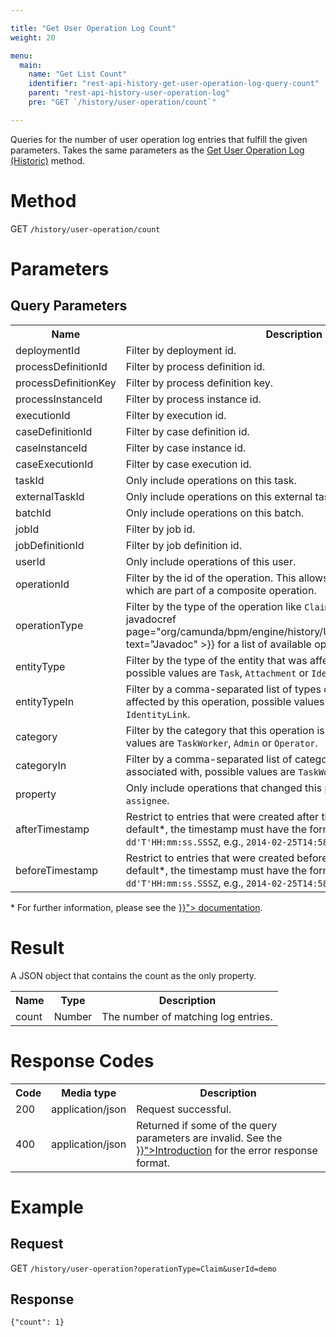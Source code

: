 ```yaml
---

title: "Get User Operation Log Count"
weight: 20

menu:
  main:
    name: "Get List Count"
    identifier: "rest-api-history-get-user-operation-log-query-count"
    parent: "rest-api-history-user-operation-log"
    pre: "GET `/history/user-operation/count`"

---
```



Queries for the number of user operation log entries that fulfill the given parameters.
Takes the same parameters as the [Get User Operation Log (Historic)](../../reference/rest/history/user-operation-log/get-user-operation-log-query.md) method.


# Method

GET `/history/user-operation/count`


# Parameters

## Query Parameters

<table class="table table-striped">
  <tr>
    <th>Name</th>
    <th>Description</th>
  </tr>
  <tr>
    <td>deploymentId</td>
    <td>Filter by deployment id.</td>
  </tr>
  <tr>
    <td>processDefinitionId</td>
    <td>Filter by process definition id.</td>
  </tr>
  <tr>
    <td>processDefinitionKey</td>
    <td>Filter by process definition key.</td>
  </tr>
  <tr>
    <td>processInstanceId</td>
    <td>Filter by process instance id.</td>
  </tr>
  <tr>
    <td>executionId</td>
    <td>Filter by execution id.</td>
  </tr>
  <tr>
    <td>caseDefinitionId</td>
    <td>Filter by case definition id.</td>
  </tr>
  <tr>
    <td>caseInstanceId</td>
    <td>Filter by case instance id.</td>
  </tr>
  <tr>
    <td>caseExecutionId</td>
    <td>Filter by case execution id.</td>
  </tr>
  <tr>
    <td>taskId</td>
    <td>Only include operations on this task.</td>
  </tr>
  <tr>
    <td>externalTaskId</td>
    <td>Only include operations on this external task.</td>
  </tr>
  <tr>
    <td>batchId</td>
    <td>Only include operations on this batch.</td>
  </tr>
  <tr>
    <td>jobId</td>
    <td>Filter by job id.</td>
  </tr>
  <tr>
    <td>jobDefinitionId</td>
    <td>Filter by job definition id.</td>
  </tr>
  <tr>
    <td>userId</td>
    <td>Only include operations of this user.</td>
  </tr>
  <tr>
    <td>operationId</td>
    <td>Filter by the id of the operation. This allows fetching of multiple entries which are part of a composite operation.</td>
  </tr>
  <tr>
    <td>operationType</td>
    <td>Filter by the type of the operation like <code>Claim</code> or <code>Delegate</code>. See the {{< javadocref page="org/camunda/bpm/engine/history/UserOperationLogEntry.html" text="Javadoc" >}} for a list of available operation types.</td>
  </tr>
  <tr>
    <td>entityType</td>
    <td>Filter by the type of the entity that was affected by this operation, possible values are <code>Task</code>, <code>Attachment</code> or <code>IdentityLink</code>.</td>
  </tr>
  <tr>
    <td>entityTypeIn</td>
    <td>Filter by a comma-separated list of types of the entities that were affected by this operation, possible values are <code>Task</code>, <code>Attachment</code> or <code>IdentityLink</code>.</td>
  </tr>
  <tr>
    <td>category</td>
    <td>Filter by the category that this operation is associated with, possible values are <code>TaskWorker</code>, <code>Admin</code> or <code>Operator</code>.</td>
  </tr>
  <tr>
    <td>categoryIn</td>
    <td>Filter by a comma-separated list of categories that this operation is associated with, possible values are <code>TaskWorker</code>, <code>Admin</code> or <code>Operator</code>.</td>
  </tr>
  <tr>
    <td>property</td>
    <td>Only include operations that changed this property, e.g., <code>owner</code> or <code>assignee</code>.</td>
  </tr>
  <tr>
    <td>afterTimestamp</td>
    <td>Restrict to entries that were created after the given timestamp. By default*, the timestamp must have the format <code>yyyy-MM-dd'T'HH:mm:ss.SSSZ</code>, e.g., <code>2014-02-25T14:58:37.000+0200</code>.</td>
  </tr>
  <tr>
    <td>beforeTimestamp</td>
    <td>Restrict to entries that were created before the given timestamp. By default*, the timestamp must have the format <code>yyyy-MM-dd'T'HH:mm:ss.SSSZ</code>, e.g., <code>2014-02-25T14:58:37.000+0200</code>.</td>
  </tr>
</table>

\* For further information, please see the <a href="../../reference/rest/overview/date-format.md" >}}"> documentation</a>.

# Result

A JSON object that contains the count as the only property.

<table class="table table-striped">
  <tr>
    <th>Name</th>
    <th>Type</th>
    <th>Description</th>
  </tr>
  <tr>
    <td>count</td>
    <td>Number</td>
    <td>The number of matching log entries.</td>
  </tr>
</table>


# Response Codes

<table class="table table-striped">
  <tr>
    <th>Code</th>
    <th>Media type</th>
    <th>Description</th>
  </tr>
  <tr>
    <td>200</td>
    <td>application/json</td>
    <td>Request successful.</td>
  </tr>
  <tr>
    <td>400</td>
    <td>application/json</td>
    <td>Returned if some of the query parameters are invalid. See the <a href="../../reference/rest/overview/_index.md#error-handling" >}}">Introduction</a> for the error response format.</td>
  </tr>
</table>


# Example

## Request

GET `/history/user-operation?operationType=Claim&userId=demo`

## Response

    {"count": 1}
